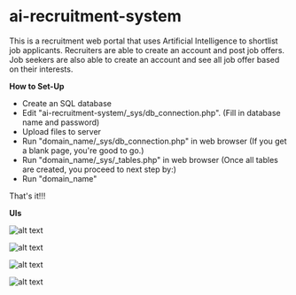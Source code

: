 # ai-recruitment-system

This is a recruitment web portal that uses Artificial Intelligence to shortlist job applicants. Recruiters are able to create an account and post job offers. Job seekers are also able to create an account and see all job offer based on their interests.

<b>How to Set-Up</b>
- Create an SQL database
- Edit "ai-recruitment-system/_sys/db_connection.php".
  (Fill in database name and password)
- Upload files to server
- Run "domain_name/_sys/db_connection.php" in web browser
  (If you get a blank page, you're good to go.)
- Run "domain_name/_sys/_tables.php" in web browser
  (Once all tables are created, you proceed to next step by:)
- Run "domain_name"

That's it!!!

<b>UIs</b>

![alt text](https://github.com/mrkobby/ai-recruitment-system/blob/master/ui1.png)

![alt text](https://github.com/mrkobby/ai-recruitment-system/blob/master/ui2.png)

![alt text](https://github.com/mrkobby/ai-recruitment-system/blob/master/ui3.png)

![alt text](https://github.com/mrkobby/ai-recruitment-system/blob/master/ui4.png)
